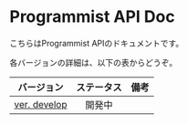 # Programmist API Doc

こちらはProgrammist APIのドキュメントです。

各バージョンの詳細は、以下の表からどうぞ。

|バージョン|ステータス|備考|
|:-:|:-:|:-:|
|[ver. develop](https://github.com/Factorialers/Programmist/tree/main/docs/API/ver_develop)|開発中||